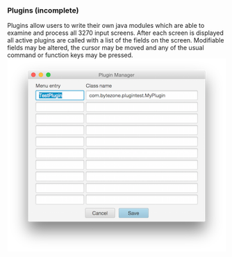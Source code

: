 ### Plugins (incomplete)
Plugins allow users to write their own java modules which are able to examine and process all 3270 input screens. After each screen is displayed all active plugins are called with a list of the fields on the screen. Modifiable fields may be altered, the cursor may be moved and any of the usual command or function keys may be pressed.  
![Plugins](plugins.png?raw=true "plugin list")
